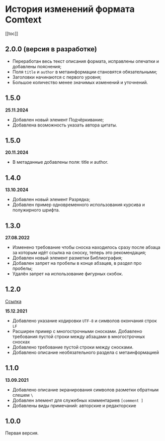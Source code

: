 
# История изменений формата Comtext

[[toc]]

## 2.0.0 (версия в разработке)

* Переработан весь текст описания формата, исправлены опечатки и добавлены пояснения;
* Поля `title` и `author` в метаинформации становятся обязательными;
* Заголовки начинаются с первого уровня;
* Большое количество менее значимых изменений и уточнений.


## 1.5.0

**25.11.2024**

* Добавлен новый элемент Подчёркивание;
* Добавлена возможность указать автора цитаты.

## 1.5.0

**20.11.2024**

* В метаданные добавлены поля: title и author.

## 1.4.0

**13.10.2024**

* Добавлен новый элемент Разрядка;
* Добавлен пример одновременного использования курсива и полужирного шрифта.

## 1.3.0

**27.08.2022**

* Изменено требование чтобы сноска находилось сразу после абзаца за которым идёт ссылка на сноску, теперь это рекомендация;
* Добавлен новый элемент разметки Библиография;
* Добавлен запрет на пробелы в конце абзацев, в раздел про пробелы;
* Удалён запрет на использование фигурных скобок.

## 1.2.0

[Ссылка](/format-comtext-1-2)

**15.12.2021**

* Добавлено указание кодировки `UTF-8` и символов окончания строк `LF`
* Расширен пример с многострочными сносками. Добавлено требования пустой строки между абзацами в многострочных сносках
* Добавлено требование пустой строки между сносками.
* Добавлено описание необязательного раздела с метаинформацией

## 1.1.0

**13.09.2021**

* Добавлено описание экранирования символов разметки обратным слешем `\`
* Добавлен элемент для служебных комментариев `[comment ]` 
* Добавлены виды примечаний: авторские и редакторские

## 1.0.0

Первая версия.